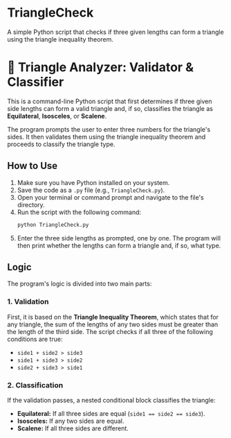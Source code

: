 # TriangleCheck
A simple Python script that checks if three given lengths can form a triangle using the triangle inequality theorem.

# 🔺 Triangle Analyzer: Validator & Classifier

This is a command-line Python script that first determines if three given side lengths can form a valid triangle and, if so, classifies the triangle as **Equilateral**, **Isosceles**, or **Scalene**.

The program prompts the user to enter three numbers for the triangle's sides. It then validates them using the triangle inequality theorem and proceeds to classify the triangle type. 

## How to Use

1.  Make sure you have Python installed on your system.
2.  Save the code as a `.py` file (e.g., `TriangleCheck.py`).
3.  Open your terminal or command prompt and navigate to the file's directory.
4.  Run the script with the following command:
    ```sh
    python TriangleCheck.py
    ```
5.  Enter the three side lengths as prompted, one by one. The program will then print whether the lengths can form a triangle and, if so, what type.

## Logic

The program's logic is divided into two main parts:

### 1. Validation

First, it is based on the **Triangle Inequality Theorem**, which states that for any triangle, the sum of the lengths of any two sides must be greater than the length of the third side. The script checks if all three of the following conditions are true:
* `side1 + side2 > side3`
* `side1 + side3 > side2`
* `side2 + side3 > side1`

### 2. Classification

If the validation passes, a nested conditional block classifies the triangle:
* **Equilateral:** If all three sides are equal (`side1 == side2 == side3`).
* **Isosceles:** If any two sides are equal.
* **Scalene:** If all three sides are different.
